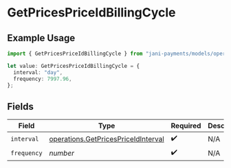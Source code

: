 # GetPricesPriceIdBillingCycle

## Example Usage

```typescript
import { GetPricesPriceIdBillingCycle } from "jani-payments/models/operations";

let value: GetPricesPriceIdBillingCycle = {
  interval: "day",
  frequency: 7997.96,
};
```

## Fields

| Field                                                                                      | Type                                                                                       | Required                                                                                   | Description                                                                                |
| ------------------------------------------------------------------------------------------ | ------------------------------------------------------------------------------------------ | ------------------------------------------------------------------------------------------ | ------------------------------------------------------------------------------------------ |
| `interval`                                                                                 | [operations.GetPricesPriceIdInterval](../../models/operations/getpricespriceidinterval.md) | :heavy_check_mark:                                                                         | N/A                                                                                        |
| `frequency`                                                                                | *number*                                                                                   | :heavy_check_mark:                                                                         | N/A                                                                                        |